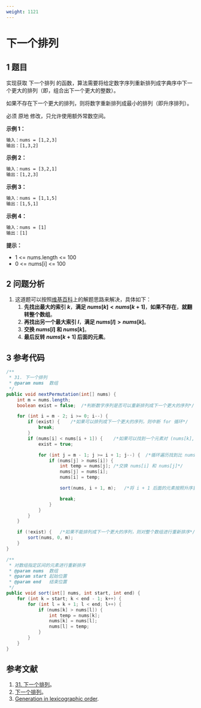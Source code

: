 ```yaml
---
weight: 1121
---
```


# 下一个排列

## 1 题目

实现获取 下一个排列 的函数，算法需要将给定数字序列重新排列成字典序中下一个更大的排列（即，组合出下一个更大的整数）。

如果不存在下一个更大的排列，则将数字重新排列成最小的排列（即升序排列）。

必须 原地 修改，只允许使用额外常数空间。

**示例 1：**

```txt
输入：nums = [1,2,3]
输出：[1,3,2]
```

**示例 2：**

```txt
输入：nums = [3,2,1]
输出：[1,2,3]
```

**示例 3：**

```txt
输入：nums = [1,1,5]
输出：[1,5,1]
```

**示例 4：**

```txt
输入：nums = [1]
输出：[1]
```

**提示：**

* 1 <= nums.length <= 100
* 0 <= nums[i] <= 100

## 2 问题分析

1. 这道题可以按照[维基百科](https://en.wikipedia.org/wiki/Permutation#Generation_in_lexicographic_order)上的解题思路来解决，具体如下：
   1. **先找出最大的索引 $k$**，**满足 $nums[k] < nums[k + 1]$**，**如果不存在**，**就翻转整个数组**。
   2. **再找出另一个最大索引 $l$**，**满足 $nums[l] > nums[k]$**。
   3. **交换 $nums[l]$ 和 $nums[k]$**。
   4. **最后反转 $nums[k+1]$ 后面的元素**。

## 3 参考代码

```java
/**
 * 31. 下一个排列
 * @param nums  数组
 */
public void nextPermutation(int[] nums) {
    int m = nums.length;
    boolean exist = false;  /*判断数字序列是否可以重新排列成下一个更大的序列*/

    for (int i = m - 2; i >= 0; i--) {
        if (exist) {    /*如果可以排列成下一个更大的序列，则中断 for 循环*/
            break;
        }
        if (nums[i] < nums[i + 1]) {    /*如果可以找到一个元素对 (nums[k], nums[k+1])，则表名可以重新排列成下一个更大的序列，令 exist = true*/
            exist = true;

            for (int j = m - 1; j >= i + 1; j--) {  /*循环遍历找到比 nums[i] 大的索引最大的元素*/
                if (nums[j] > nums[i]) {
                    int temp = nums[j]; /*交换 nums[i] 和 nums[j]*/
                    nums[j] = nums[i];
                    nums[i] = temp;

                    sort(nums, i + 1, m);   /*将 i + 1 后面的元素按照升序重新排列*/

                    break;
                }
            }
        }
    }

    if (!exist) {   /*如果不能排列成下一个更大的序列，则对整个数组进行重新排序*/
        sort(nums, 0, m);
    }
}

/**
 * 对数组指定区间的元素进行重新排序
 * @param nums  数组
 * @param start 起始位置
 * @param end   结束位置
 */
public void sort(int[] nums, int start, int end) {
    for (int k = start; k < end - 1; k++) {
        for (int l = k + 1; l < end; l++) {
            if (nums[k] > nums[l]) {
                int temp = nums[k];
                nums[k] = nums[l];
                nums[l] = temp;
            }
        }
    }
}
```

## 参考文献

1. [31. 下一个排列](https://leetcode-cn.com/problems/next-permutation)。
2. [下一个排列](https://leetcode-cn.com/problems/next-permutation/solution/xia-yi-ge-pai-lie-by-powcai)。
3. [Generation in lexicographic order](https://en.wikipedia.org/wiki/Permutation#Generation_in_lexicographic_order).
